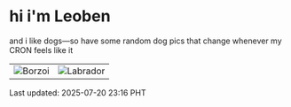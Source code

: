# hi i'm Leoben

and i like dogs—so have some random dog pics that change whenever my CRON feels like it

|  |  |
|--------|----------|
| ![Borzoi](https://random-dog-vercel.vercel.app/api/random-borzoi?v=1753024611) | ![Labrador](https://random-dog-vercel.vercel.app/api/random-labrador?v=1753024611) |

Last updated: 2025-07-20 23:16 PHT
